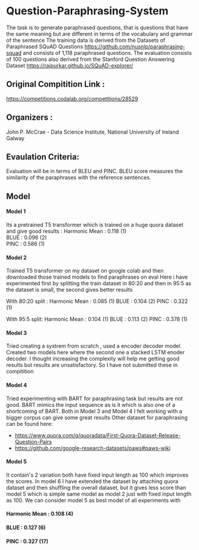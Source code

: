# Question-Paraphrasing-System
The task is to generate paraphrased questions, that is questions that have the same meaning but are different in terms of the vocabulary and grammar of the sentence  The training data is derived from the Datasets of Paraphrased SQuAD Questions https://github.com/nusnlp/paraphrasing-squad and consists of 1,118 paraphrased questions. The evaluation consists of 100 questions also derived from the Stanford Question Answering Dataset https://rajpurkar.github.io/SQuAD-explorer/

## Original Compitition Link : 
https://competitions.codalab.org/competitions/28529 

## Organizers :
John P. McCrae - Data Science Institute, National University of Ireland Galway

## Evaulation Criteria:
Evaluation will be in terms of BLEU and PINC. BLEU score measures the similarity of the paraphrases with the reference sentences. 

## Model

#### Model 1
Its a pretrained T5 transformer which is trained on a huge quora dataset and give good results :
Harmonic Mean : 0.118 (1)	
BLUE : 0.096 (2)	
PINC : 0.586 (1)

#### Model 2
Trained T5 transformer on my dataset on google colab and then downloaded those trained models to find paraphrases on eval
Here i have experimented first by splitting the train dataset in 80:20 and then in 95:5 as the dataset is small, the second gives better results

With 80:20 split :
Harmonic Mean : 0.085 (1)
BLUE : 0.104 (2)
PINC : 0.322 (1)

With 95:5 split:
Harmonic Mean : 0.104 (1)
BLUE : 0.113 (2)
PINC : 0.378 (1)

#### Model 3
Tried creating a systrem from scratch , used a encoder decoder model. Created two models here where the second one a stacked LSTM enoder decoder. I thought increasing the complexity will help me getting good results but results are unsatisfactory. So I have not submitted these in compitition

#### Model 4
Tried experimenting with BART for paraphrasing task but results are not good. BART mimics the input sequence as is it which is also one of a shortcoming of BART.
Both in Model 3 and Model 4 I felt working with a bigger corpus can give some great results 
Other dataset for paraphrasing can be found here:

* https://www.quora.com/q/quoradata/First-Quora-Dataset-Release-Question-Pairs
* https://github.com/google-research-datasets/paws#paws-wiki

#### Model 5
It contain's 2 variation both have fixed input length as 100 which improves the scores. In model 6 I have extended the dataset by attaching quora dataset and then shuffling the overall dataset, but it gives less score than model 5 which is simple same model as model 2 just with fixed input length as 100. We can consider model 5 as best model of all experiments with
#### Harmonic Mean : 	0.108 (4)
#### BLUE : 0.127 (6)
#### PINC : 0.327 (17)




